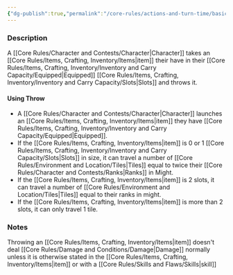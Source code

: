 ```yaml
---
{"dg-publish":true,"permalink":"/core-rules/actions-and-turn-time/basic-actions/throw/"}
---
```


### Description
A [[Core Rules/Character and Contests/Character\|Character]] takes an [[Core Rules/Items, Crafting, Inventory/Items\|item]] their have in their [[Core Rules/Items, Crafting, Inventory/Inventory and Carry Capacity/Equipped\|Equipped]] [[Core Rules/Items, Crafting, Inventory/Inventory and Carry Capacity/Slots\|Slots]] and throws it.

#### Using Throw
- A [[Core Rules/Character and Contests/Character\|Character]] launches an [[Core Rules/Items, Crafting, Inventory/Items\|item]] they have [[Core Rules/Items, Crafting, Inventory/Inventory and Carry Capacity/Equipped\|Equipped]].
- If the [[Core Rules/Items, Crafting, Inventory/Items\|item]] is 0 or 1 [[Core Rules/Items, Crafting, Inventory/Inventory and Carry Capacity/Slots\|Slots]] in size, it can travel a number of [[Core Rules/Environment and Location/Tiles\|Tiles]] equal to twice their [[Core Rules/Character and Contests/Ranks\|Ranks]] in Might.
- If the [[Core Rules/Items, Crafting, Inventory/Items\|item]] is 2 slots, it can travel a number of [[Core Rules/Environment and Location/Tiles\|Tiles]] equal to their ranks in might.
- If the [[Core Rules/Items, Crafting, Inventory/Items\|item]] is more than 2 slots, it can only travel 1 tile.

### Notes
Throwing an [[Core Rules/Items, Crafting, Inventory/Items\|item]] doesn't deal [[Core Rules/Damage and Conditions/Damage\|Damage]] normally unless it is otherwise stated in the [[Core Rules/Items, Crafting, Inventory/Items\|item]] or with a [[Core Rules/Skills and Flaws/Skills\|skill]]